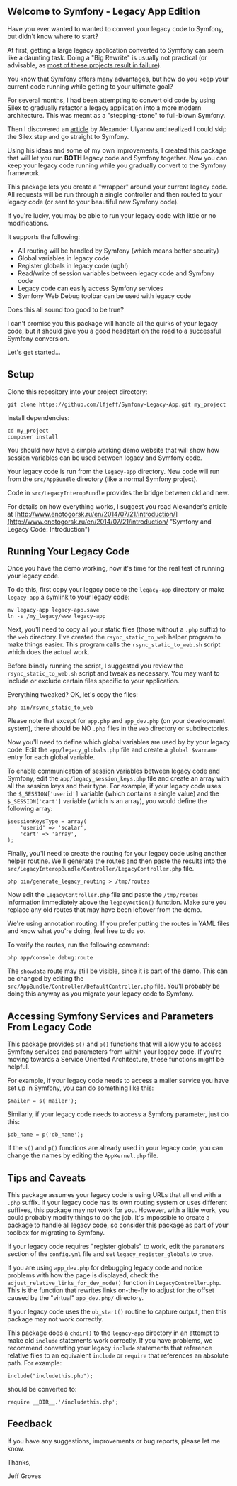 ## Welcome to Symfony - Legacy App Edition ##

Have you ever wanted to wanted to convert your legacy code to Symfony, but didn't know where to start?

At first, getting a large legacy application converted to Symfony can seem like a daunting task.  Doing a "Big Rewrite" is usually not practical (or advisable, as [most of these projects result in failure](http://chadfowler.com/blog/2006/12/27/the-big-rewrite/ "Big Rewrite Failures")).

You know that Symfony offers many advantages, but how do you keep your current code running while getting to your ultimate goal?

For several months, I had been attempting to convert old code by using Silex to gradually refactor a legacy application into a more modern architecture.  This was meant as a "stepping-stone" to full-blown Symfony.

Then I discovered an [article](http://www.enotogorsk.ru/en/2014/07/21/introduction/ "Symfony and Legacy Code") by Alexander Ulyanov and realized I could skip the Silex step and go straight to Symfony.

Using his ideas and some of my own improvements, I created this package that will let you run **BOTH** legacy code and Symfony together. Now you can keep your legacy code running while you gradually convert to the Symfony framework.

This package lets you create a "wrapper" around your current legacy code.  All requests will be run through a single controller and then routed to your legacy code (or sent to your beautiful new Symfony code).

If you're lucky, you may be able to run your legacy code with little or no modifications.  

It supports the following:

- All routing will be handled by Symfony (which means better security)
- Global variables in legacy code
- Register globals in legacy code (ugh!)
- Read/write of session variables between legacy code and Symfony code
- Legacy code can easily access Symfony services
- Symfony Web Debug toolbar can be used with legacy code

Does this all sound too good to be true?

I can't promise you this package will handle all the quirks of your legacy code, but it should give you a good headstart on the road to a successful Symfony conversion.

Let's get started...

## Setup ##

Clone this repository into your project directory:

    git clone https://github.com/lfjeff/Symfony-Legacy-App.git my_project

Install dependencies:

    cd my_project
    composer install


You should now have a simple working demo website that will show how session variables can be used between legacy and Symfony code.

Your legacy code is run from the `legacy-app` directory.  New code will run from the `src/AppBundle` directory (like a normal Symfony project).

Code in `src/LegacyInteropBundle` provides the bridge between old and new.

For details on how everything works, I suggest you read Alexander's article at [http://www.enotogorsk.ru/en/2014/07/21/introduction/](http://www.enotogorsk.ru/en/2014/07/21/introduction/ "Symfony and Legacy Code: Introduction")



## Running Your Legacy Code ##


Once you have the demo working, now it's time for the real test of running your legacy code.

To do this, first copy your legacy code to the `legacy-app` directory or make `legacy-app` a symlink to your legacy code:

    mv legacy-app legacy-app.save
    ln -s /my_legacy/www legacy-app

Next, you'll need to copy all your static files (those without a `.php` suffix) to the `web` directory.  I've created the `rsync_static_to_web` helper program to make things easier.  This program calls the `rsync_static_to_web.sh` script which does the actual work.

Before blindly running the script, I suggested you review the `rsync_static_to_web.sh` script and tweak as necessary.  You may want to include or exclude certain files specific to your application.

Everything tweaked? OK, let's copy the files:

    php bin/rsync_static_to_web

Please note that except for `app.php` and `app_dev.php` (on your development system), there should be NO `.php` files in the `web` directory or subdirectories.

Now you'll need to define which global variables are used by by your legacy code.  Edit the `app/legacy_globals.php` file and create a `global $varname` entry for each global variable.

To enable communication of session variables between legacy code and Symfony, edit the `app/legacy_session_keys.php` file and create an array with all the session keys and their type.  For example, if your legacy code uses the `$_SESSION['userid']` variable (which contains a single value) and the `$_SESSION['cart']` variable (which is an array), you would define the following array:

    $sessionKeysType = array(
    	'userid' => 'scalar',
    	'cart' => 'array',
    );

Finally, you'll need to create the routing for your legacy code using another helper routine. We'll generate the routes and then paste the results into the `src/LegacyInteropBundle/Controller/LegacyController.php` file.

    php bin/generate_legacy_routing > /tmp/routes

Now edit the `LegacyController.php` file and paste the `/tmp/routes` information immediately above the `legacyAction()` function.  Make sure you replace any old routes that may have been leftover from the demo.

We're using annotation routing.  If you prefer putting the routes in YAML files and know what you're doing, feel free to do so.

To verify the routes, run the following command:

    php app/console debug:route

The `showdata` route may still be visible, since it is part of the demo.  This can be changed by editing the `src/AppBundle/Controller/DefaultController.php` file.  You'll probably be doing this anyway as you migrate your legacy code to Symfony.

## Accessing Symfony Services and Parameters From Legacy Code ##

This package provides `s()` and `p()` functions that will allow you to access Symfony services and parameters from within your legacy code.  If you're moving towards a Service Oriented Architecture, these functions might be helpful.

For example, if your legacy code needs to access a mailer service you have set up in Symfony, you can do something like this:

    $mailer = s('mailer');

Similarly, if your legacy code needs to access a Symfony parameter, just do this:

	$db_name = p('db_name');

If the `s()` and `p()` functions are already used in your legacy code, you can change the names by editing the `AppKernel.php` file.

## Tips and Caveats ##

This package assumes your legacy code is using URLs that all end with a `.php` suffix.  If your legacy code has its own routing system or uses different suffixes, this package may not work for you.  However, with a little work, you could probably modify things to do the job.  It's impossible to create a package to handle all legacy code, so consider this package as part of your toolbox for migrating to Symfony.

If your legacy code requires "register globals" to work, edit the  `parameters` section of the `config.yml` file and set `legacy_register_globals` to `true`.


If you are using `app_dev.php` for debugging legacy code and notice problems with how the page is displayed, check the `adjust_relative_links_for_dev_mode()` function in `LegacyController.php`.  This is the function that rewrites links on-the-fly to adjust for the offset caused by the "virtual" `app_dev.php/` directory.

If your legacy code uses the `ob_start()` routine to capture output, then this package may not work correctly.

This package does a `chdir()` to the `legacy-app` directory in an attempt to make old `include` statements work correctly.  If you have problems, we recommend converting your legacy `include` statements that reference relative files to an equivalent `include` or `require` that references an absolute path.  For example:

    include("includethis.php");

should be converted to:

    require __DIR__.'/includethis.php';

## Feedback ##

If you have any suggestions, improvements or bug reports, please let me know.

Thanks,

Jeff Groves
